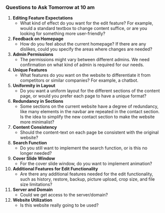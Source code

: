 ### Questions to Ask Tomorrow at 10 am

1. **Editing Feature Expectations**
   - What kind of effect do you want for the edit feature? For example, would a standard textbox to change content suffice, or are you looking for something more user-friendly?
2. **Feedback on Homepage**
   - How do you feel about the current homepage? If there are any dislikes, could you specify the areas where changes are needed?
3. **Admin Permissions**
   - The permissions might vary between different admins. We need confirmation on what kind of admin is required for our needs.
4. **Unique Features**
   - What features do you want on the website to differentiate it from competitors or similar companies? For example, a chatbot.
5. **Uniformity in Layout**
   - Do you want a uniform layout for the different sections of the content page, or would you prefer each page to have a unique format?
6. **Redundancy in Sections**
   - Some sections on the current website have a degree of redundancy, like many elements in the navbar are repeated in the contact section. Is the idea to simplify the new contact section to make the website more minimalist?
7. **Content Consistency**
   - Should the content-text on each page be consistent with the original website?
8. **Search Function**
   - Do you still want to implement the search function, or is this no longer needed?
9. **Cover Slide Window**
   - For the cover slide window, do you want to implement animation?
10. **Additional Features for Edit Functionality**
    - Are there any additional features needed for the edit functionality, such as history, restore, backup, picture upload, crop size, and file size limitations?
11. **Server and Domain**
    - Could we get access to the server/domain?
12. **Website Utilization**
    - Is this website really going to be used?